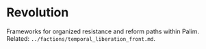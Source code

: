 # Revolution

Frameworks for organized resistance and reform paths within Palim. Related: `../factions/temporal_liberation_front.md`.

